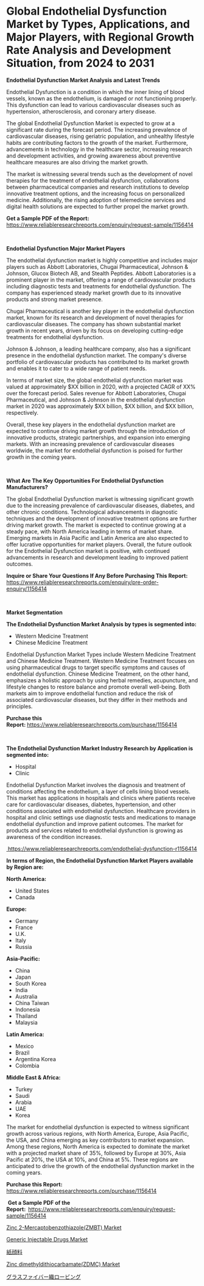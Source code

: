 <p><h1>Global Endothelial Dysfunction Market by Types, Applications, and Major Players, with Regional Growth Rate Analysis and Development Situation, from 2024 to 2031</h1></p><p><strong>Endothelial Dysfunction Market Analysis and Latest Trends</strong></p>
<p><p>Endothelial Dysfunction is a condition in which the inner lining of blood vessels, known as the endothelium, is damaged or not functioning properly. This dysfunction can lead to various cardiovascular diseases such as hypertension, atherosclerosis, and coronary artery disease.</p><p>The global Endothelial Dysfunction Market is expected to grow at a significant rate during the forecast period. The increasing prevalence of cardiovascular diseases, rising geriatric population, and unhealthy lifestyle habits are contributing factors to the growth of the market. Furthermore, advancements in technology in the healthcare sector, increasing research and development activities, and growing awareness about preventive healthcare measures are also driving the market growth.</p><p>The market is witnessing several trends such as the development of novel therapies for the treatment of endothelial dysfunction, collaborations between pharmaceutical companies and research institutions to develop innovative treatment options, and the increasing focus on personalized medicine. Additionally, the rising adoption of telemedicine services and digital health solutions are expected to further propel the market growth.</p></p>
<p><strong>Get a Sample PDF of the Report:&nbsp;</strong> <a href="https://www.reliableresearchreports.com/enquiry/request-sample/1156414">https://www.reliableresearchreports.com/enquiry/request-sample/1156414</a></p>
<p>&nbsp;</p>
<p><strong>Endothelial Dysfunction Major Market Players</strong></p>
<p><p>The endothelial dysfunction market is highly competitive and includes major players such as Abbott Laboratories, Chugai Pharmaceutical, Johnson & Johnson, Glucox Biotech AB, and Stealth Peptides. Abbott Laboratories is a prominent player in the market, offering a range of cardiovascular products including diagnostic tests and treatments for endothelial dysfunction. The company has experienced steady market growth due to its innovative products and strong market presence.</p><p>Chugai Pharmaceutical is another key player in the endothelial dysfunction market, known for its research and development of novel therapies for cardiovascular diseases. The company has shown substantial market growth in recent years, driven by its focus on developing cutting-edge treatments for endothelial dysfunction.</p><p>Johnson & Johnson, a leading healthcare company, also has a significant presence in the endothelial dysfunction market. The company's diverse portfolio of cardiovascular products has contributed to its market growth and enables it to cater to a wide range of patient needs.</p><p>In terms of market size, the global endothelial dysfunction market was valued at approximately $XX billion in 2020, with a projected CAGR of XX% over the forecast period. Sales revenue for Abbott Laboratories, Chugai Pharmaceutical, and Johnson & Johnson in the endothelial dysfunction market in 2020 was approximately $XX billion, $XX billion, and $XX billion, respectively.</p><p>Overall, these key players in the endothelial dysfunction market are expected to continue driving market growth through the introduction of innovative products, strategic partnerships, and expansion into emerging markets. With an increasing prevalence of cardiovascular diseases worldwide, the market for endothelial dysfunction is poised for further growth in the coming years.</p></p>
<p>&nbsp;</p>
<p><strong>What Are The Key Opportunities For Endothelial Dysfunction Manufacturers?</strong></p>
<p><p>The global Endothelial Dysfunction market is witnessing significant growth due to the increasing prevalence of cardiovascular diseases, diabetes, and other chronic conditions. Technological advancements in diagnostic techniques and the development of innovative treatment options are further driving market growth. The market is expected to continue growing at a steady pace, with North America leading in terms of market share. Emerging markets in Asia Pacific and Latin America are also expected to offer lucrative opportunities for market players. Overall, the future outlook for the Endothelial Dysfunction market is positive, with continued advancements in research and development leading to improved patient outcomes.</p></p>
<p><strong>Inquire or Share Your Questions If Any Before Purchasing This Report:</strong> <a href="https://www.reliableresearchreports.com/enquiry/pre-order-enquiry/1156414">https://www.reliableresearchreports.com/enquiry/pre-order-enquiry/1156414</a></p>
<p>&nbsp;</p>
<p><strong>Market Segmentation</strong></p>
<p><strong>The Endothelial Dysfunction Market Analysis by types is segmented into:</strong></p>
<p><ul><li>Western Medicine Treatment</li><li>Chinese Medicine Treatment</li></ul></p>
<p><p>Endothelial Dysfunction Market Types include Western Medicine Treatment and Chinese Medicine Treatment. Western Medicine Treatment focuses on using pharmaceutical drugs to target specific symptoms and causes of endothelial dysfunction. Chinese Medicine Treatment, on the other hand, emphasizes a holistic approach by using herbal remedies, acupuncture, and lifestyle changes to restore balance and promote overall well-being. Both markets aim to improve endothelial function and reduce the risk of associated cardiovascular diseases, but they differ in their methods and principles.</p></p>
<p><strong>Purchase this Report:&nbsp;</strong><a href="https://www.reliableresearchreports.com/purchase/1156414">https://www.reliableresearchreports.com/purchase/1156414</a></p>
<p>&nbsp;</p>
<p><strong>The Endothelial Dysfunction Market Industry Research by Application is segmented into:</strong></p>
<p><ul><li>Hospital</li><li>Clinic</li></ul></p>
<p><p>Endothelial Dysfunction Market involves the diagnosis and treatment of conditions affecting the endothelium, a layer of cells lining blood vessels. This market has applications in hospitals and clinics where patients receive care for cardiovascular diseases, diabetes, hypertension, and other conditions associated with endothelial dysfunction. Healthcare providers in hospital and clinic settings use diagnostic tests and medications to manage endothelial dysfunction and improve patient outcomes. The market for products and services related to endothelial dysfunction is growing as awareness of the condition increases.</p></p>
<p><a href="https://www.reliableresearchreports.com/endothelial-dysfunction-r1156414">&nbsp;https://www.reliableresearchreports.com/endothelial-dysfunction-r1156414</a></p>
<p><strong>In terms of Region, the Endothelial Dysfunction Market Players available by Region are:</strong></p>
<p>
    <p> <strong> North America: </strong>
        <ul>
            <li>United States</li>
            <li>Canada</li>
        </ul>
        </p> 
    <p> <strong> Europe: </strong>
        <ul>
            <li>Germany</li>
            <li>France</li>
            <li>U.K.</li>
            <li>Italy</li>
            <li>Russia</li>
        </ul>
        </p> 
    <p> <strong> Asia-Pacific: </strong>
        <ul>
            <li>China</li>
            <li>Japan</li>
            <li>South Korea</li>
            <li>India</li>
            <li>Australia</li>
            <li>China Taiwan</li>
            <li>Indonesia</li>
            <li>Thailand</li>
            <li>Malaysia</li>
        </ul>
        </p> 
    <p> <strong> Latin America: </strong>
        <ul>
            <li>Mexico</li>
            <li>Brazil</li>
            <li>Argentina Korea</li>
            <li>Colombia</li>
        </ul>
        </p> 
    <p> <strong> Middle East & Africa: </strong>
        <ul>
            <li>Turkey</li>
            <li>Saudi</li>
            <li>Arabia</li>
            <li>UAE</li>
            <li>Korea</li>
        </ul>
    </p>
    </p>
<p><p>The market for endothelial dysfunction is expected to witness significant growth across various regions, with North America, Europe, Asia Pacific, the USA, and China emerging as key contributors to market expansion. Among these regions, North America is expected to dominate the market with a projected market share of 35%, followed by Europe at 30%, Asia Pacific at 20%, the USA at 10%, and China at 5%. These regions are anticipated to drive the growth of the endothelial dysfunction market in the coming years.</p></p>
<p><strong>Purchase this Report: </strong><a href="https://www.reliableresearchreports.com/purchase/1156414">https://www.reliableresearchreports.com/purchase/1156414</a></p>
<p>&nbsp;<strong>Get a Sample PDF of the Report:&nbsp;&nbsp;</strong><a href="https://www.reliableresearchreports.com/enquiry/request-sample/1156414">https://www.reliableresearchreports.com/enquiry/request-sample/1156414</a></p>
<p><strong></strong></p>
<p><p><a href="https://issuu.com/reportprime-2/docs/zinc-2-mercaptobenzothiazolezmbt-market-size-2030.">Zinc 2-Mercaptobenzothiazole(ZMBT) Market</a></p><p><a href="https://github.com/derrinmiltonellis35gcl/Market-Research-Report-List-2/blob/main/generic-injectable-drugs-market.md">Generic Injectable Drugs Market</a></p><p><a href="https://github.com/hwbcz413288296/Market-Research-Report-List-2/blob/main/957844047081.md">紙顔料</a></p><p><a href="https://issuu.com/reportprime-2/docs/zinc-dimethyldithiocarbamatezdmc-market-size-2030.">Zinc dimethyldithiocarbamate(ZDMC) Market</a></p><p><a href="https://github.com/JacksonWiza1924/Market-Research-Report-List-1/blob/main/692168947082.md">グラスファイバー織ロービング</a></p></p>